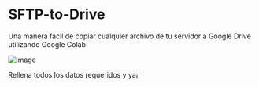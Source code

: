 # SFTP-to-Drive
Una manera facil de copiar cualquier archivo de tu servidor a Google Drive utilizando Google Colab

![image](https://github.com/user-attachments/assets/f67f5b55-a3de-4baa-916c-04be0a1d7aab)

Rellena todos los datos requeridos y ya¡¡
